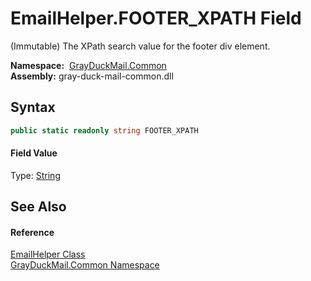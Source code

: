 EmailHelper.FOOTER_XPATH Field
==============================
(Immutable) The XPath search value for the footer div element.

  **Namespace:**  [GrayDuckMail.Common][1]  
  **Assembly:** gray-duck-mail-common.dll

Syntax
------

```csharp
public static readonly string FOOTER_XPATH
```

#### Field Value
Type: [String][2]

See Also
--------

#### Reference
[EmailHelper Class][3]  
[GrayDuckMail.Common Namespace][1]  

[1]: ../README.md
[2]: https://docs.microsoft.com/dotnet/api/system.string
[3]: README.md